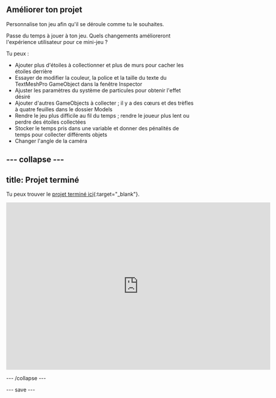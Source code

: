 ## Améliorer ton projet

Personnalise ton jeu afin qu'il se déroule comme tu le souhaites.

Passe du temps à jouer à ton jeu. Quels changements amélioreront l'expérience utilisateur pour ce mini-jeu ?

Tu peux :
+ Ajouter plus d'étoiles à collectionner et plus de murs pour cacher les étoiles derrière
+ Essayer de modifier la couleur, la police et la taille du texte du TextMeshPro GameObject dans la fenêtre Inspector
+ Ajuster les paramètres du système de particules pour obtenir l'effet désiré
+ Ajouter d'autres GameObjects à collecter ; il y a des cœurs et des trèfles à quatre feuilles dans le dossier Models
+ Rendre le jeu plus difficile au fil du temps ; rendre le joueur plus lent ou perdre des étoiles collectées
+ Stocker le temps pris dans une variable et donner des pénalités de temps pour collecter différents objets
+ Changer l'angle de la caméra

--- collapse ---
---
title: Projet terminé
---

Tu peux trouver le [projet terminé ici](https://rpf.io/p/en/star-collector-get){:target="_blank"}.

<iframe allowtransparency="true" width="710" height="450" src="https://star-collector-extended.rpfilt.repl.co" frameborder="0"></iframe>

--- /collapse ---

--- save ---
